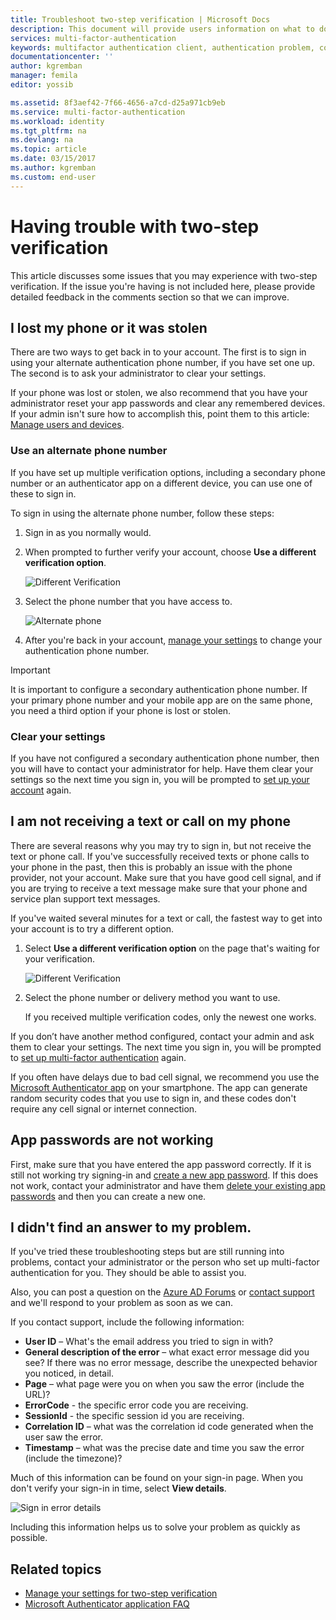 ```yaml
---
title: Troubleshoot two-step verification | Microsoft Docs
description: This document will provide users information on what to do if they run into an issue with Azure Multi-Factor Authentication.
services: multi-factor-authentication
keywords: multifactor authentication client, authentication problem, correlation ID
documentationcenter: ''
author: kgremban
manager: femila
editor: yossib

ms.assetid: 8f3aef42-7f66-4656-a7cd-d25a971cb9eb
ms.service: multi-factor-authentication
ms.workload: identity
ms.tgt_pltfrm: na
ms.devlang: na
ms.topic: article
ms.date: 03/15/2017
ms.author: kgremban
ms.custom: end-user
---
```

# Having trouble with two-step verification
This article discusses some issues that you may experience with two-step verification. If the issue you're having is not included here, please provide detailed feedback in the comments section so that we can improve.

## I lost my phone or it was stolen
There are two ways to get back in to your account. The first is to sign in using your alternate authentication phone number, if you have set one up. The second is to ask your administrator to clear your settings.

If your phone was lost or stolen, we also recommend that you have your administrator reset your app passwords and clear any remembered devices. If your admin isn't sure how to accomplish this, point them to this article: [Manage users and devices](../multi-factor-authentication-manage-users-and-devices.md).

### Use an alternate phone number
If you have set up multiple verification options, including a secondary phone number or an authenticator app on a different device, you can use one of these to sign in.

To sign in using the alternate phone number, follow these steps:

1. Sign in as you normally would.
2. When prompted to further verify your account, choose **Use a different verification option**.
   
    ![Different Verification](./media/multi-factor-authentication-end-user-manage/differentverification.png)
3. Select the phone number that you have access to.
   
    ![Alternate phone](./media/multi-factor-authentication-end-user-manage/altphone2.png)
4. After you're back in your account, [manage your settings](multi-factor-authentication-end-user-manage-settings.md) to change your authentication phone number.

> [!IMPORTANT]
> It is important to configure a secondary authentication phone number. If your primary phone number and your mobile app are on the same phone, you need a third option if your phone is lost or stolen.   

### Clear your settings
If you have not configured a secondary authentication phone number, then you will have to contact your administrator for help. Have them clear your settings so the next time you sign in, you will be prompted to [set up your account](multi-factor-authentication-end-user-first-time.md) again.

## I am not receiving a text or call on my phone
There are several reasons why you may try to sign in, but not receive the text or phone call. If you've successfully received texts or phone calls to your phone in the past, then this is probably an issue with the phone provider, not your account. Make sure that you have good cell signal, and if you are trying to receive a text message make sure that your phone and service plan support text messages.

If you've waited several minutes for a text or call, the fastest way to get into your account is to try a different option.

1. Select **Use a different verification option** on the page that's waiting for your verification.
   
    ![Different Verification](./media/multi-factor-authentication-end-user-troubleshoot/diff_option.png)
2. Select the phone number or delivery method you want to use.
   
    If you received multiple verification codes, only the newest one works.

If you don’t have another method configured, contact your admin and ask them to clear your settings. The next time you sign in, you will be prompted to [set up multi-factor authentication](multi-factor-authentication-end-user-first-time.md) again.

If you often have delays due to bad cell signal, we recommend you use the [Microsoft Authenticator app](microsoft-authenticator-app-how-to.md) on your smartphone. The app can generate random security codes that you use to sign in, and these codes don't require any cell signal or internet connection.

## App passwords are not working
First, make sure that you have entered the app password correctly.  If it is still not working try signing-in and [create a new app password](multi-factor-authentication-end-user-app-passwords.md).  If this does not work, contact your administrator and have them [delete your existing app passwords](../multi-factor-authentication-manage-users-and-devices.md) and then you can create a new one.

## I didn't find an answer to my problem.
If you've tried these troubleshooting steps but are still running into problems, contact your administrator or the person who set up multi-factor authentication for you. They should be able to assist you.

Also, you can post a question on the [Azure AD Forums](https://social.msdn.microsoft.com/forums/azure/home?forum=WindowsAzureAD) or [contact support](https://support.microsoft.com/contactus) and we'll respond to your problem as soon as we can.

If you contact support, include the following information:

* **User ID** – What's the email address you tried to sign in with?
* **General description of the error** – what exact error message did you see?  If there was no error message, describe the unexpected behavior you noticed, in detail.
* **Page** – what page were you on when you saw the error (include the URL)?
* **ErrorCode** - the specific error code you are receiving.
* **SessionId** - the specific session id you are receiving.
* **Correlation ID** – what was the correlation id code generated when the user saw the error.
* **Timestamp** – what was the precise date and time you saw the error (include the timezone)?

Much of this information can be found on your sign-in page. When you don't verify your sign-in in time, select **View details**.

![Sign in error details](./media/multi-factor-authentication-end-user-troubleshoot/view_details.png)

Including this information helps us to solve your problem as quickly as possible.

## Related topics
* [Manage your settings for two-step verification](multi-factor-authentication-end-user-manage-settings.md)  
* [Microsoft Authenticator application FAQ](microsoft-authenticator-app-faq.md)


